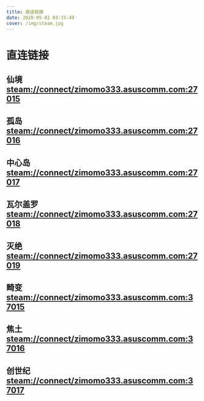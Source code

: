 ```yaml
---
title: 直连链接
date: 2020-05-01 03:15:49
cover: /img/steam.jpg
---
```


# 直连链接

## 仙境　<a href="steam://connect/zimomo333.asuscomm.com:27015">steam://connect/zimomo333.asuscomm.com:27015</a>

## 孤岛　<a href="steam://connect/zimomo333.asuscomm.com:27016">steam://connect/zimomo333.asuscomm.com:27016</a>

## 中心岛　<a href="steam://connect/zimomo333.asuscomm.com:27017">steam://connect/zimomo333.asuscomm.com:27017</a>

## 瓦尔盖罗　<a href="steam://connect/zimomo333.asuscomm.com:27018">steam://connect/zimomo333.asuscomm.com:27018</a>

## 灭绝　<a href="steam://connect/zimomo333.asuscomm.com:27019">steam://connect/zimomo333.asuscomm.com:27019</a>

## 畸变　<a href="steam://connect/zimomo333.asuscomm.com:37015">steam://connect/zimomo333.asuscomm.com:37015</a>

## 焦土　<a href="steam://connect/zimomo333.asuscomm.com:37016">steam://connect/zimomo333.asuscomm.com:37016</a>

## 创世纪　<a href="steam://connect/zimomo333.asuscomm.com:37017">steam://connect/zimomo333.asuscomm.com:37017